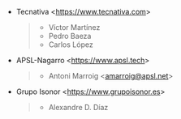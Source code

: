 - Tecnativa \<<https://www.tecnativa.com>\>

  > - Víctor Martínez
  > - Pedro Baeza
  > - Carlos López

- APSL-Nagarro \<<https://www.apsl.tech>\>

  > - Antoni Marroig \<<amarroig@apsl.net>\>

- Grupo Isonor \<<https://www.grupoisonor.es>\>

  > - Alexandre D. Díaz
